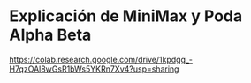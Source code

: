 # Explicación de MiniMax y Poda Alpha Beta
https://colab.research.google.com/drive/1kpdgg_-H7qzOAl8wGsR1bWs5YKRn7Xv4?usp=sharing
